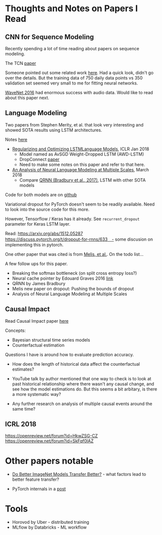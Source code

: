 # Thoughts and Notes on Papers I Read


## CNN for Sequence Modeling

Recently spending a lot of time reading about papers on sequence modeling.

The TCN [paper](https://openreview.net/forum?id=rk8wKk-R-)

Someone pointed out some related work [here](https://arxiv.org/abs/1703.04691).
Had a quick look, didn't go over the details. But the training data of 750
daily data points vs 350 validation set seemed very small to me for fitting
neural networks.

[WaveNet 2016](https://deepmind.com/blog/wavenet-generative-model-raw-audio/)
had enormous success with audio data. Would like to read about this paper next.


## Language Modeling

Two papers from Stephen Merity, et al. that look very interesting and showed
SOTA results using LSTM architectures.

Notes [here](./papers.ipynb#awd_lstm)

* [Regularizing and Optimizing LSTMLanguage Models](https://openreview.net/forum?id=SyyGPP0TZ), ICLR Jan 2018
    * Model named as AvSGD Weight-Dropped LSTM (AWD-LSTM)
    * DropConnect [paper](https://cs.nyu.edu/~wanli/dropc/dropc.pdf)
    * Need to make some notes on this paper and refer to that here.
* [An Analysis of Neural Language Modeling at Multiple Scales](https://arxiv.org/abs/1803.08240), March 2018
    * Compare [QRNN (Bradbury et al., 2017)](https://openreview.net/forum?id=H1zJ-v5xl), LSTM with other SOTA models

Code for both models are on [github](https://github.com/salesforce/awd-lstm-lm)

Variational dropout for PyTorch doesn't seem to be readily available. Need to
look into the source code for this more.

However, Tensorflow / Keras has it already. See `recurrent_dropout` parameter
for Keras LSTM layer.

Read: https://arxiv.org/abs/1512.05287
https://discuss.pytorch.org/t/dropout-for-rnns/633　- some discusion on implementing this in pytorch.


One other paper that was cited is from [Melis, et al.](https://openreview.net/forum?id=ByJHuTgA-). On the todo list...

A few follow ups for this paper.

* Breaking the softmax bottleneck (on split cross entropy loss?)
* Neural cache pointer by Edouard Graves 2016 [link](https://arxiv.org/abs/1612.04426)
* QRNN by James Bradbury
* Melis new paper on dropout: Pushing the bounds of dropout
* Analysis of Neural Language Modeling at Multiple Scales

## Causal Impact

Read Causal Impact paper [here](https://ai.google/research/pubs/pub41854)

Concepts:

* Bayesian structural time series models
* Counterfactual estimation

Questions I have is around how to evaluate prediction
accuracy.

* How does the length of historical data affect the counterfactual estimates?


* YouTube talk by author mentioned that one way to check is to look at past
historical relationship where there wasn't any causal change, and see how the
model estimations do. But this seems a bit arbitary, is there a more
systematic way?


* Any further research on analysis of multiple causal events around the same
time?


## ICRL 2018

https://openreview.net/forum?id=HkwZSG-CZ
https://openreview.net/forum?id=SkFqf0lAZ


# Other papers notable

* [Do Better ImageNet Models Transfer Better?](https://arxiv.org/abs/1805.08974) - what factors lead to better feature transfer?


* PyTorch internals in a [post](https://discuss.pytorch.org/t/dynamically-expandable-networks-resizing-weights-during-training/19218)

# Tools

* Horovod by Uber - distributed training
* MLflow by Databricks - ML workflow

